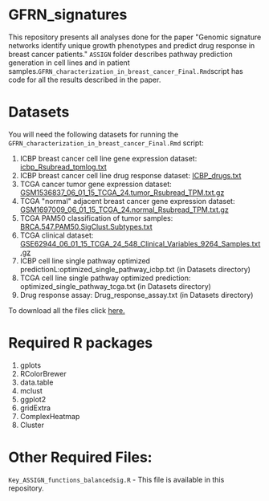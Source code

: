 # GFRN_signatures

This repository presents all analyses done for the paper "Genomic signature networks identify unique growth phenotypes and predict drug response in breast cancer patients." `ASSIGN` folder describes pathway prediction generation in cell lines and in patient samples.`GFRN_characterization_in_breast_cancer_Final.Rmd`script has code for all the results described in the paper. 

# Datasets

You will need the following datasets for running the `GFRN_characterization_in_breast_cancer_Final.Rmd` script:

1. ICBP breast cancer cell line gene expression dataset: [icbp_Rsubread_tpmlog.txt](https://www.dropbox.com/sh/moyt4evz0cowbl1/AACZKh5uti9Lsc4xv2dYhRgNa?dl=0)
2. ICBP breast cancer cell line drug response dataset: [ICBP_drugs.txt](https://static-content.springer.com/esm/art%3A10.1186%2Fs13059-015-0658-5/MediaObjects/13059_2015_658_MOESM2_ESM.xlsx)
3. TCGA cancer tumor gene expression dataset: [GSM1536837_06_01_15_TCGA_24.tumor_Rsubread_TPM.txt.gz](http://www.ncbi.nlm.nih.gov/geo/download/?acc=GSM1536837&format=file&file=GSM1536837%5F06%5F01%5F15%5FTCGA%5F24%2Etumor%5FRsubread%5FTPM%2Etxt%2Egz)
4. TCGA "normal" adjacent breast cancer gene expression dataset: [GSM1697009_06_01_15_TCGA_24.normal_Rsubread_TPM.txt.gz](http://www.ncbi.nlm.nih.gov/geo/download/?acc=GSM1697009&format=file&file=GSM1697009%5F06%5F01%5F15%5FTCGA%5F24%2Enormal%5FRsubread%5FTPM%2Etxt%2Egz)
5. TCGA PAM50 classification of tumor samples: [BRCA.547.PAM50.SigClust.Subtypes.txt](https://tcga-data.nci.nih.gov/docs/publications/brca_2012/BRCA.547.PAM50.SigClust.Subtypes.txt)
6. TCGA clinical dataset: [GSE62944_06_01_15_TCGA_24_548_Clinical_Variables_9264_Samples.txt.gz](http://www.ncbi.nlm.nih.gov/geo/download/?acc=GSE62944&format=file&file=GSE62944%5F06%5F01%5F15%5FTCGA%5F24%5F548%5FClinical%5FVariables%5F9264%5FSamples%2Etxt%2Egz) 
7. ICBP cell line single pathway optimized predictionL:optimized_single_pathway_icbp.txt (in Datasets directory)
8. TCGA cell line single pathway optimized prediction: optimized_single_pathway_tcga.txt (in Datasets directory)
9. Drug response assay: Drug_response_assay.txt (in Datasets directory) 

To download all the files click [here.](https://www.dropbox.com/sh/ltfubdiodti5yx0/AAAuVRh34mOOQYq7s7jF6IQJa?dl=0)

# Required R packages
1. gplots
2. RColorBrewer
3. data.table
4. mclust
5. ggplot2
6. gridExtra
7. ComplexHeatmap
8. Cluster

# Other Required Files:
`Key_ASSIGN_functions_balancedsig.R` - This file is available in this repository.
